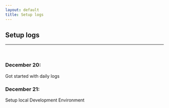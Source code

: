 ```yaml
---
layout: default
title: Setup logs
---
```


## Setup logs
-----
<br>

### December 20:

Got started with daily logs

### December 21:

Setup local Development Environment